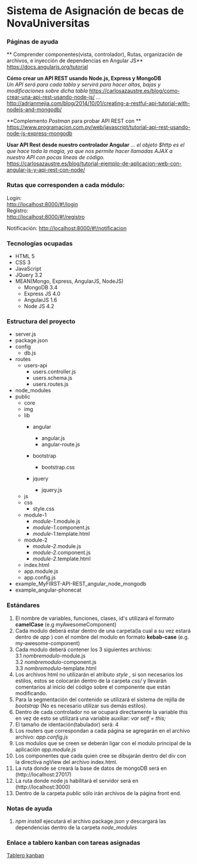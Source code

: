 # Sistema de Asignación de becas de NovaUniversitas

### Páginas de ayuda
** Comprender componentes(vista, controlador), Rutas, organización de archivos, e inyección de dependencias en Angular JS**
<https://docs.angularjs.org/tutorial>

**Cómo crear un API REST usando Node.js, Express y MongoDB**  
*Un API será para cada tabla y servirá para hacer altas, bajas y modificaciones sobre dicha tabla*
<https://carlosazaustre.es/blog/como-crear-una-api-rest-usando-node-js/>
...  
<http://adrianmejia.com/blog/2014/10/01/creating-a-restful-api-tutorial-with-nodejs-and-mongodb/>

**Complemento *Postman* para probar API REST con  **
<https://www.programacion.com.py/web/javascript/tutorial-api-rest-usando-node-js-express-mongodb>

**Usar API Rest desde nuestro controlador Angular**
*... el objeto $http es el que hace toda la magia, ya que nos permite hacer llamadas AJAX a nuestro API con pocas líneas de código.*
<https://carlosazaustre.es/blog/tutorial-ejemplo-de-aplicacion-web-con-angular-js-y-api-rest-con-node/>

### Rutas que corresponden a cada módulo:
Login:   
<http://localhost:8000/#!/login>  
Registro:  
<http://localhost:8000/#!/registro>  

Notificación: <http://localhost:8000/#!/notificacion>  


### Tecnologías ocupadas
* HTML 5  
* CSS 3  
* JavaScript  
* JQuery 3.2
* MEAN(Mongo, Express, AngularJS, NodeJS)
  * MongoDB 3.4
  * Express JS 4.0
  * AngularJS 1.6
  * Node JS 4.2

### Estructura del proyecto
* server.js
* package.json
* config
  * db.js
* routes  
  * users-api  
    * users.controller.js
    * users.schema.js
    * users.routes.js
* node_modules
* public  
  * core
  * img  
  * lib  
    * angular
      * angular.js
      * angular-route.js
    * bootstrap
      * bootstrap.css
     
    * jquery  
      * jquery.js
  * js  
  * css  
    * style.css
  * module-1  
    * _module-1_.module.js  
    * _module-1_.component.js
    * _module-1_.template.html
  * module-2  
    * _module-2_.module.js  
    * _module-2_.component.js
    * _module-2_.template.html
  * index.html  
  * app.module.js  
  * app.config.js
* example_MyFIRST-API-REST_angular_node_mongodb
* example_angular-phonecat

### Estándares
1. El nombre de variables, funciones, clases, id's utilizará el formato **camelCase** (e.g myAwesomeComponent)  
2. Cada modulo deberá estar dentro de una carpeta(la cual a su vez estará dentro de _app_ ) con el nombre del modulo en formato **kebab-case** (e.g. my-awesome-component)    
3. Cada modulo deberá contener los 3 siguientes archivos:  
  3.1 _nombremodulo_-module.js   
  3.2 _nombremodulo_-component.js  
  3.3 _nombremodulo_-template.html  
4. Los archivos html no utilizarán el atributo _style_ , si son necesarios los estilos, estos se colocarán dentro de la carpeta _css/_ y llevarán comentarios al inicio del código sobre el componente que están modificando.  
5. Para la segmentación del contenido se utilizará el sistema de rejilla de _bootstrap_ (No es necesario utilizar sus demás estilos).
6. Dentro de cada controlador no se ocupará directamente la variable _this_ en vez de esto se utilizará una variable auxiliar: _var self = this;_   
7. El tamaño de identación(tabulador) será: 4   
8. Los routers que correspondan a cada página se agregarán en el archivo archivo: _app.config.js_  
9. Los modulos que se creen se deberán ligar con el modulo principal de la aplicación _app.module.js_  
10. Los componentes que cada quien cree se dibujarán dentro del div con la directiva ngView del archivo index.html. 
11. La ruta donde se creará la base de datos de mongoDB será en (http://localhost:27017)
12. La ruta donde node js habilitará el servidor será en (http://localhost:3000)
13. Dentro de la carpeta _public_ sólo irán archivos de la página front end.

### Notas de ayuda
1. _npm install_ ejecutará el archivo package.json y descargará las dependencias dentro de la carpeta _node_modules_

### Enlace a tablero kanban con tareas asignadas

[Tablero kanban](http://yuk0781.000webhostapp.com/kanboard)

 
